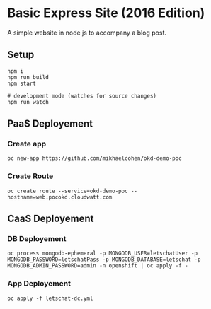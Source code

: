 # Basic Express Site (2016 Edition)

A simple website in node js to accompany a blog post.

## Setup

```
npm i
npm run build
npm start

# development mode (watches for source changes)
npm run watch
```

## PaaS Deployement

### Create app
```
oc new-app https://github.com/mikhaelcohen/okd-demo-poc
```

### Create Route
```
oc create route --service=okd-demo-poc --hostname=web.pocokd.cloudwatt.com
```

## CaaS Deployement

### DB Deployement

```
oc process mongodb-ephemeral -p MONGODB_USER=letschatUser -p MONGODB_PASSWORD=letschatPass -p MONGODB_DATABASE=letschat -p MONGODB_ADMIN_PASSWORD=admin -n openshift | oc apply -f -
```

### App Deployement

```
oc apply -f letschat-dc.yml
```
